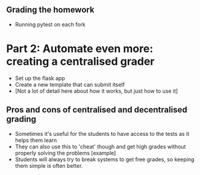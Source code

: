 ## Grading the homework
* Running pytest on each fork

# Part 2: Automate even more: creating a centralised grader
* Set up the flask app 
* Create a new template that can submit itself
* [Not a lot of detail here about how it works, but just how to use it]

## Pros and cons of centralised and decentralised grading
* Sometimes it's useful for the students to have access to the tests as it helps them learn
* They can also use this to 'cheat' though and get high grades without properly solving the problems [example]
* Students will always try to break systems to get free grades, so keeping them simple is often better.
